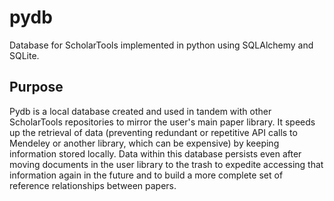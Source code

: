 # pydb
Database for ScholarTools implemented in python using SQLAlchemy and SQLite.

## Purpose
Pydb is a local database created and used in tandem with other ScholarTools repositories to mirror the user's main paper library. It speeds up the retrieval of data (preventing redundant or repetitive API calls to Mendeley or another library, which can be expensive) by keeping information stored locally. Data within this database persists even after moving documents in the user library to the trash to expedite accessing that information again in the future and to build a more complete set of reference relationships between papers.

